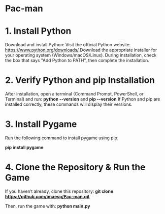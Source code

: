 # Pac-man

# 1. Install Python
Download and install Python:
Visit the official Python website: https://www.python.org/downloads/
Download the appropriate installer for your operating system (Windows/macOS/Linux).
During installation, check the box that says "Add Python to PATH", then complete the installation.

# 2. Verify Python and pip Installation
After installation, open a terminal (Command Prompt, PowerShell, or Terminal) and run:
**python --version**
and
**pip --version**
If Python and pip are installed correctly, these commands will display their versions.

# 3. Install Pygame
Run the following command to install pygame using pip:

**pip install pygame**
# 4. Clone the Repository & Run the Game
If you haven’t already, clone this repository:
**git clone https://github.com/imaesp/Pac-man.git**

Then, run the game with:
**python main.py**
